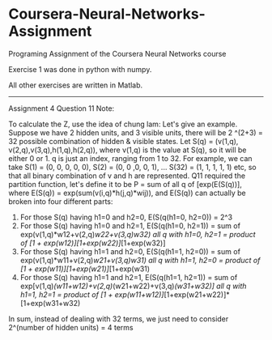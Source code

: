 # Coursera-Neural-Networks-Assignment
Programing Assignment of the Coursera Neural Networks course

Exercise 1 was done in python with numpy.

All other exercises are written in Matlab.

---------
Assignment 4 Question 11 Note:

To calculate the Z, use the idea of chung lam:
Let's give an example. Suppose we have 2 hidden units, and 3 visible units, there will be 2 ^(2+3) = 32 possible combination of hidden & visible states.
Let S(q) = (v(1,q), v(2,q),v(3,q),h(1,q),h(2,q)), where v(1,q) is the value at S(q), so it will be either 0 or 1. q is just an index, ranging from 1 to 32.
For example, we can take S(1) = (0, 0, 0, 0, 0), S(2) = (0, 0 ,0, 0, 1), ... S(32) = (1, 1, 1, 1, 1) etc, so that all binary combination of v and h are represented.
Q11 required the partition function, let's define it to be P = sum of all q of [exp(E(S(q))], where E(S(q)) = exp(sum(v(i,q)*h(j,q)*wij)), and E(S(q)) can actually be broken into four different parts:
1) For those S(q) having h1=0 and h2=0, E(S(q(h1=0, h2=0)) = 2^3
2) For those S(q) having h1=0 and h2=1, E(S(q(h1=0, h2=1)) = sum of exp(v(1,q)*w12+v(2,q)*w22+v(3,q)*w32) all q with h1=0, h2=1 = product of [1 + exp(w12)]*[1+exp(w22)]*[1+exp(w32)]
3) For those S(q) having h1=1 and h2=0, E(S(q(h1=1, h2=0)) = sum of exp(v(1,q)*w11+v(2,q)*w21+v(3,q)*w31) all q with h1=1, h2=0 = product of [1 + exp(w11)]*[1+exp(w21)]*[1+exp(w31)
4) For those S(q) having h1=1 and h2=1, E(S(q(h1=1, h2=1)) = sum of exp[v(1,q)*(w11+w12)+v(2,q)*(w21+w22)+v(3,q)*(w31+w32)] all q with h1=1, h2=1 = product of [1 + exp(w11+w12)]*[1+exp(w21+w22)]*[1+exp(w31+w32)

In sum, instead of dealing with 32 terms, we just need to consider 2^(number of hidden units) = 4 terms
